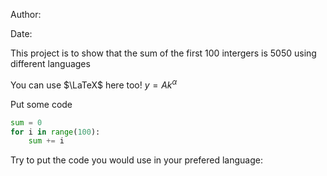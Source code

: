 Author:

Date:

This project is to show that the sum of the first 100 intergers is 5050 using different languages

You can use $\LaTeX$ here too! $y = Ak^{\alpha}$

Put some code
```python
sum = 0
for i in range(100):
    sum += i
```

Try to put the code you would use in your prefered language:
